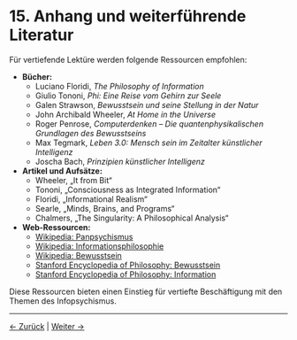 # 15. Anhang und weiterführende Literatur

Für vertiefende Lektüre werden folgende Ressourcen empfohlen:

- **Bücher:**
  - Luciano Floridi, _The Philosophy of Information_
  - Giulio Tononi, _Phi: Eine Reise vom Gehirn zur Seele_
  - Galen Strawson, _Bewusstsein und seine Stellung in der Natur_
  - John Archibald Wheeler, _At Home in the Universe_
  - Roger Penrose, _Computerdenken – Die quantenphysikalischen Grundlagen des Bewusstseins_
  - Max Tegmark, _Leben 3.0: Mensch sein im Zeitalter künstlicher Intelligenz_
  - Joscha Bach, _Prinzipien künstlicher Intelligenz_
- **Artikel und Aufsätze:**
  - Wheeler, „It from Bit“
  - Tononi, „Consciousness as Integrated Information“
  - Floridi, „Informational Realism“
  - Searle, „Minds, Brains, and Programs“
  - Chalmers, „The Singularity: A Philosophical Analysis“
- **Web-Ressourcen:**
  - [Wikipedia: Panpsychismus](https://de.wikipedia.org/wiki/Panpsychismus)
  - [Wikipedia: Informationsphilosophie](https://de.wikipedia.org/wiki/Informationsphilosophie)
  - [Wikipedia: Bewusstsein](https://de.wikipedia.org/wiki/Bewusstsein)
  - [Stanford Encyclopedia of Philosophy: Bewusstsein](https://plato.stanford.edu/entries/consciousness/)
  - [Stanford Encyclopedia of Philosophy: Information](https://plato.stanford.edu/entries/information/)

Diese Ressourcen bieten einen Einstieg für vertiefte Beschäftigung mit den Themen des Infopsychismus.

---
<div class="navigation-links">
<a href="14_Vertiefte_ethische_Betrachtungen.md" class="nav-link prev-link">← Zurück</a> | <a href="16_Infopsychismus_und_KI_Herausforderungen_und_Chancen.md" class="nav-link next-link">Weiter →</a>
</div>
